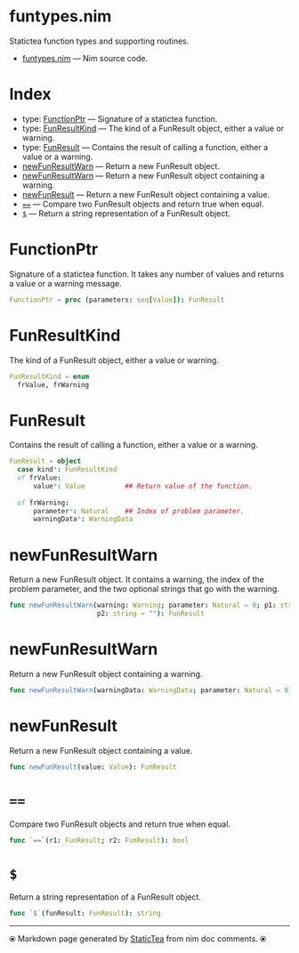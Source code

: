 # funtypes.nim

Statictea function types and supporting routines.

* [funtypes.nim](../src/funtypes.nim) &mdash; Nim source code.
# Index

* type: [FunctionPtr](#functionptr) &mdash; Signature of a statictea function.
* type: [FunResultKind](#funresultkind) &mdash; The kind of a FunResult object, either a value or warning.
* type: [FunResult](#funresult) &mdash; Contains the result of calling a function, either a value or a warning.
* [newFunResultWarn](#newfunresultwarn) &mdash; Return a new FunResult object.
* [newFunResultWarn](#newfunresultwarn) &mdash; Return a new FunResult object containing a warning.
* [newFunResult](#newfunresult) &mdash; Return a new FunResult object containing a value.
* [`==`](#) &mdash; Compare two FunResult objects and return true when equal.
* [`$`](#) &mdash; Return a string representation of a FunResult object.

# FunctionPtr

Signature of a statictea function. It takes any number of values and returns a value or a warning message.

```nim
FunctionPtr = proc (parameters: seq[Value]): FunResult
```


# FunResultKind

The kind of a FunResult object, either a value or warning.

```nim
FunResultKind = enum
  frValue, frWarning
```


# FunResult

Contains the result of calling a function, either a value or a warning.

```nim
FunResult = object
  case kind*: FunResultKind
  of frValue:
      value*: Value          ## Return value of the function.
    
  of frWarning:
      parameter*: Natural    ## Index of problem parameter.
      warningData*: WarningData


```


# newFunResultWarn

Return a new FunResult object. It contains a warning, the index of the problem parameter, and the two optional strings that go with the warning.

```nim
func newFunResultWarn(warning: Warning; parameter: Natural = 0; p1: string = "";
                      p2: string = ""): FunResult
```


# newFunResultWarn

Return a new FunResult object containing a warning.

```nim
func newFunResultWarn(warningData: WarningData; parameter: Natural = 0): FunResult
```


# newFunResult

Return a new FunResult object containing a value.

```nim
func newFunResult(value: Value): FunResult
```


# `==`

Compare two FunResult objects and return true when equal.

```nim
func `==`(r1: FunResult; r2: FunResult): bool
```


# `$`

Return a string representation of a FunResult object.

```nim
func `$`(funResult: FunResult): string
```



---
⦿ Markdown page generated by [StaticTea](https://github.com/flenniken/statictea/) from nim doc comments. ⦿

